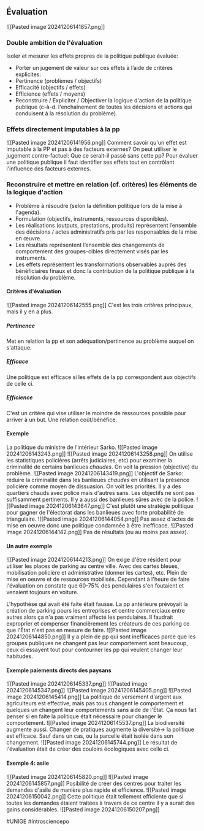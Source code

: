 ## Évaluation
![[Pasted image 20241206141857.png]]
### Double ambition de l'évaluation
Isoler et mesurer les effets propres de la politique publique évaluée:
- Porter un jugement de valeur sur ces effets à l’aide de critères explicites:
- Pertinence (problèmes / objectifs)
- Efficacité (objectifs / effets)
- Efficience (effets / moyens)
- Reconstruire / Expliciter / Objectiver la logique d'action de la politique publique (c-à-d. l'enchaînement de toutes les décisions et actions qui conduisent à la résolution du problème).
### Effets directement imputables à la pp
![[Pasted image 20241206141956.png]]
Comment savoir qu'un effet est imputable à la PP et pas à des facteurs externes? On peut utiliser le jugement contre-factuel: Que ce serait-il passé sans cette pp? Pour évaluer une politique publique il faut identifier ses effets tout en contrôlant l'influence des facteurs externes.
### Reconstruire et mettre en relation (cf. critères) les éléments de la logique d'action
- Problème à résoudre (selon la définition politique lors de la mise à l'agenda).
- Formulation (objectifs, instruments, ressources disponibles).
- Les réalisations (outputs, prestations, produits) représentent l’ensemble des décisions / actes administratifs pris par les responsables de la mise en œuvre.
- Les résultats représentent l’ensemble des changements de comportement des groupes-cibles directement visés par les instruments.
- Les effets représentent les transformations observables auprès des bénéficiaires finaux et donc la contribution de la politique publique à la résolution du problème.
#### Critères d'évaluation
![[Pasted image 20241206142555.png]]
C'est les trois critères principaux, mais il y en a plus.
##### Pertinence
Met en relation la pp et son adéquation/pertinence au problème auquel on s'attaque.
##### Efficace
Une politique est efficace si les effets de la pp correspondent aux objectifs de celle ci.
##### Efficience
C'est un critère qui vise utiliser le moindre de ressources possible pour arriver à un but. Une relation coût/bénéfice.
#### Exemple
La politique du ministre de l'intérieur Sarko.
![[Pasted image 20241206143243.png]]
![[Pasted image 20241206143258.png]]
On utilise les statistiques policières (arrêts judiciaires, etc) pour examiner la criminalité de certains banlieues *chaudes*. On voit la pression (objective) du problème.
![[Pasted image 20241206143419.png]]
L'objectif de Sarko: réduire la criminalité dans les banlieues *chaudes* en utilisant la présence policière comme moyen de dissuasion. On voit les priorités. Il y a des quartiers chauds avec police mais d'autres sans. Les objectifs ne sont pas suffisamment pertinents. Il y a aussi des banlieues sûres avec de la police.
![[Pasted image 20241206143647.png]]
C'est plutôt une stratégie politique pour gagner de l'électorat dans les banlieues avec forte probabilité de triangulaire.
![[Pasted image 20241206144054.png]]
Pas assez d'actes de mise en oeuvre donc une politique condamnée à être inefficace.
![[Pasted image 20241206144142.png]]
Pas de résultats (ou au moins pas assez).
#### Un autre exemple
![[Pasted image 20241206144213.png]]
On exige d'être résident pour utiliser les places de parking au centre ville. Avec des cartes bleues, mobilisation policière et administrative (donner les cartes), etc. Plein de mise en oeuvre et de ressources mobilisés. Cependant à l'heure de faire l'évaluation on constate que 60-75% des pendulaires s'en foutaient et venaient toujours en voiture.

L'hypothèse qui avait été faite était fausse. La pp antérieure prévoyait la création de parking pours les entreprises et centre commerciaux entre autres alors ça n'a pas vraiment affecté les pendulaires. Il faudrait exproprier et compenser financièrement les créateurs de ces parking ce que l'État n'est pas en mesure de faire.
![[Pasted image 20241206144850.png]]
Il y a plein de pp qui sont inefficaces parce que les groupes publiques ne changent pas leur comportement sont beaucoup, ceux ci essayent tout pour contourner les pp qui veulent changer leur habitudes.
#### Exemple paiements directs des paysans
![[Pasted image 20241206145337.png]]
![[Pasted image 20241206145347.png]]
![[Pasted image 20241206145405.png]]
![[Pasted image 20241206145414.png]]
La politique de versement d'argent aux agriculteurs est effective, mais pas tous changent le comportement et quelques un changent leur comportements sans aide de l'État. Ça nous fait penser si en faite la politique était nécessaire pour changer le comportement.
![[Pasted image 20241206145537.png]]
La biodiversité augmente aussi. Changer de pratiques augmente la diversité-> la politique est efficace. Sauf dans un cas, ou la parcelle était isolée dans son changement.
![[Pasted image 20241206145744.png]]
Le résultat de l'évaluation était de créer des couloirs écologiques avec celle ci.
#### Exemple 4: asile
![[Pasted image 20241206145820.png]]
![[Pasted image 20241206145857.png]]
Posibilité de créer des centres pour traiter les demandes d'asile de manière plus rapide et efficience.
![[Pasted image 20241206150042.png]]
Cette politique était tellement efficiente que si toutes les demandes étaient traitées à travers de ce centre il y a aurait des gains considérables.
![[Pasted image 20241206150207.png]]

#UNIGE #Introsciencepo 